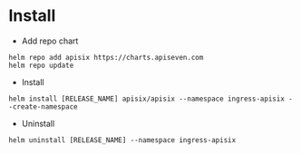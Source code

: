 # Install 

- Add repo chart
```
helm repo add apisix https://charts.apiseven.com
helm repo update
```

- Install
```
helm install [RELEASE_NAME] apisix/apisix --namespace ingress-apisix --create-namespace

```

- Uninstall 

```
helm uninstall [RELEASE_NAME] --namespace ingress-apisix

```

